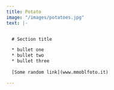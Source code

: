 ```yaml
---
title: Potato
image: "/images/potatoes.jpg"
text: |-


  # Section title

  * bullet one
  * bullet two
  * bullet three
  
  [Some random link](www.mmoblfoto.it)

---
```

